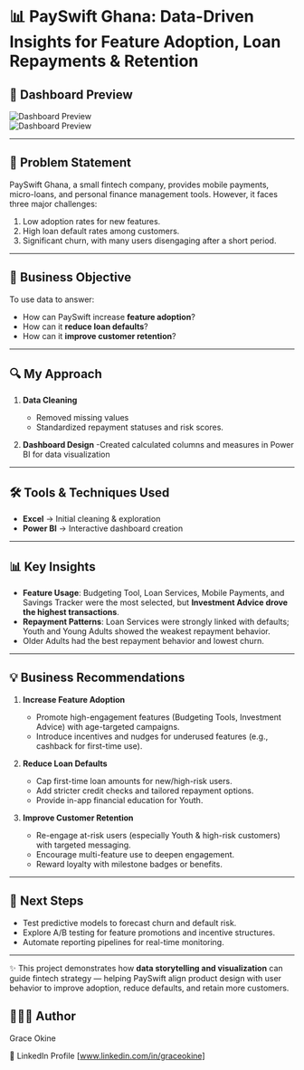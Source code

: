 # 📊 PaySwift Ghana: Data-Driven Insights for Feature Adoption, Loan Repayments & Retention  

## 📸 Dashboard Preview  
![Dashboard Preview](images/dashboard_page1.png)  
![Dashboard Preview](images/dashboard_page2.png)  


---

## 📌 Problem Statement  
PaySwift Ghana, a small fintech company, provides mobile payments, micro-loans, and personal finance management tools. However, it faces three major challenges:  
1. Low adoption rates for new features.  
2. High loan default rates among customers.  
3. Significant churn, with many users disengaging after a short period.  

---

## 🎯 Business Objective  
To use data to answer:  
- How can PaySwift increase **feature adoption**?  
- How can it **reduce loan defaults**?  
- How can it **improve customer retention**?  

---

## 🔍 My Approach  
1. **Data Cleaning**  
   - Removed missing values
   - Standardized repayment statuses and risk scores.  
 
2. **Dashboard Design**
   -Created calculated columns and measures in Power BI for data visualization

---

## 🛠️ Tools & Techniques Used  
- **Excel** → Initial cleaning & exploration  
- **Power BI** → Interactive dashboard creation  


---

## 📊 Key Insights  
- **Feature Usage**: Budgeting Tool, Loan Services, Mobile Payments, and Savings Tracker were the most selected, but **Investment Advice drove the highest transactions**.  
- **Repayment Patterns**: Loan Services were strongly linked with defaults; Youth and Young Adults showed the weakest repayment behavior.  
- Older Adults had the best repayment behavior and lowest churn.

---

## 💡 Business Recommendations  
1. **Increase Feature Adoption**  
   - Promote high-engagement features (Budgeting Tools, Investment Advice) with age-targeted campaigns.  
   - Introduce incentives and nudges for underused features (e.g., cashback for first-time use).  

2. **Reduce Loan Defaults**  
   - Cap first-time loan amounts for new/high-risk users.  
   - Add stricter credit checks and tailored repayment options.  
   - Provide in-app financial education for Youth.  

3. **Improve Customer Retention**  
   - Re-engage at-risk users (especially Youth & high-risk customers) with targeted messaging.  
   - Encourage multi-feature use to deepen engagement.  
   - Reward loyalty with milestone badges or benefits.  
  

---

## 🚀 Next Steps  
- Test predictive models to forecast churn and default risk.  
- Explore A/B testing for feature promotions and incentive structures.  
- Automate reporting pipelines for real-time monitoring.  

---

✨ This project demonstrates how **data storytelling and visualization** can guide fintech strategy — helping PaySwift align product design with user behavior to improve adoption, reduce defaults, and retain more customers.  


## 👩🏽‍💻 Author

Grace Okine

💼 LinkedIn Profile [www.linkedin.com/in/graceokine]
